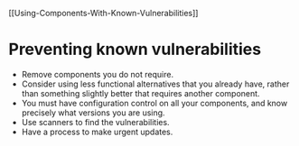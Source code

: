 [[Using-Components-With-Known-Vulnerabilities]]
# Preventing known vulnerabilities

- Remove components you do not require.
- Consider using less functional alternatives that you already have, rather than something slightly better that requires another component.
- You must have configuration control on all your components, and know precisely what versions you are using.
- Use scanners to find the vulnerabilities.
- Have a process to make urgent updates.